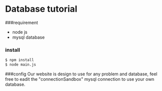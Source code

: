 # Database tutorial

###requirement

* node js
* mysql database

### install

```sh
$ npm install
$ node main.js
```

###config
Our website is design to use for any problem and database, feel free to eadit the "connectionSandbox" mysql connection to use your own database.
